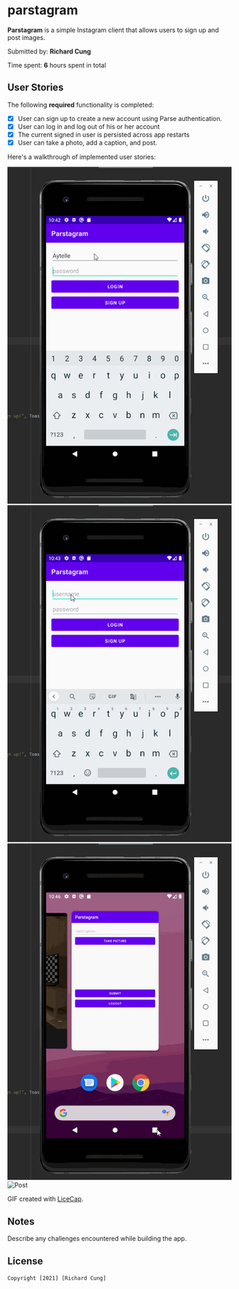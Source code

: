 # parstagram

**Parstagram** is a simple Instagram client that allows users to sign up and post images.

Submitted by: **Richard Cung**

Time spent: **6** hours spent in total

## User Stories

The following **required** functionality is completed:

* [x] User can sign up to create a new account using Parse authentication.
* [x] User can log in and log out of his or her account
* [x] The current signed in user is persisted across app restarts
* [x] User can take a photo, add a caption, and post.

Here's a walkthrough of implemented user stories:

<img src='https://github.com/rcung000/parstagram/blob/main/Parstagram_Signup.gif' title='Sign Up' width=''/>

<img src='https://github.com/rcung000/parstagram/blob/main/Parstagram_Login_Logout.gif' title='Log in/Log out' width=''/>

<img src='https://github.com/rcung000/parstagram/blob/main/Parstagram_Persist.gif' title='Persist' width=''/>

<img src='https://github.com/rcung000/parstagram/blob/main/Parstagram_Post.gif' title='Post' width=''/>

GIF created with [LiceCap](http://www.cockos.com/licecap/).

## Notes

Describe any challenges encountered while building the app.

## License

    Copyright [2021] [Richard Cung]
